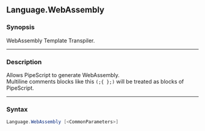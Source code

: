 Language.WebAssembly
--------------------

### Synopsis
WebAssembly Template Transpiler.

---

### Description

Allows PipeScript to generate WebAssembly.    
Multiline comments blocks like this ```(;{
};)``` will be treated as blocks of PipeScript.

---

### Syntax
```PowerShell
Language.WebAssembly [<CommonParameters>]
```
